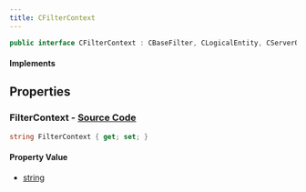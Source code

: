 ```yaml
---
title: CFilterContext
---
```


```csharp
public interface CFilterContext : CBaseFilter, CLogicalEntity, CServerOnlyEntity, CBaseEntity, CEntityInstance, ISchemaClass<CEntityInstance>, ISchemaClass<CBaseEntity>, ISchemaClass<CServerOnlyEntity>, ISchemaClass<CLogicalEntity>, ISchemaClass<CBaseFilter>, ISchemaClass<CFilterContext>, ISchemaField, ISchemaClass, INativeHandle
```

#### Implements

## Properties

### **FilterContext** - [Source Code](https://github.com/swiftly-solution/swiftlys2/blob/main/managed/src/SwiftlyS2.Generated/Schemas/Interfaces/CFilterContext.cs#L16)

```csharp
string FilterContext { get; set; }
```

#### Property Value

- [string](https://learn.microsoft.com/dotnet/api/system.string)

